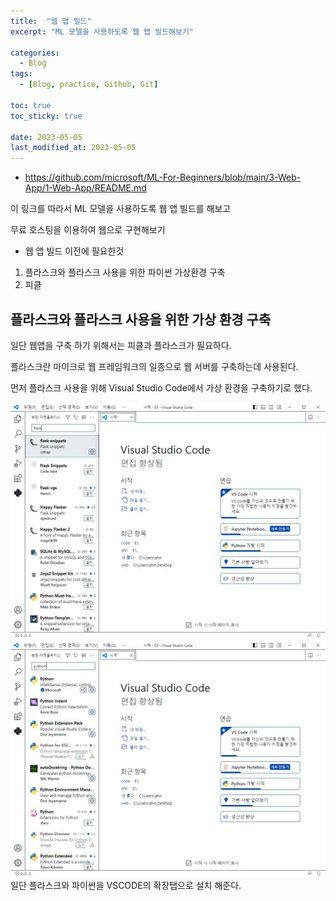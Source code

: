 ```yaml
---
title:  "웹 앱 빌드"
excerpt: "ML 모델을 사용하도록 웹 앱 빌드해보기"

categories:
  - Blog
tags:
  - [Blog, practice, Github, Git]

toc: true
toc_sticky: true
 
date: 2023-05-05
last_modified_at: 2023-05-05
---
```


* https://github.com/microsoft/ML-For-Beginners/blob/main/3-Web-App/1-Web-App/README.md 

이 링크를 따라서 ML 모델을 사용하도록 웹 앱 빌드를 해보고

무료 호스팅을 이용하여 웹으로 구현해보기



* 웹 앱 빌드 이전에 필요한것


1. 플라스크와 플라스크 사용을 위한 파이썬 가상환경 구축
2. 피클



## 플라스크와 플라스크 사용을 위한 가상 환경 구축

일단 웹앱을 구축 하기 위해서는 피클과 플라스크가 필요하다.

플라스크란 마이크로 웹 프레임워크의 일종으로 웹 서버를 구축하는데 사용된다.

먼저 플라스크 사용을 위해 Visual Studio Code에서 가상 환경을 구축하기로 했다.



<img src ="https://raw.githubusercontent.com/theRepetition/therepetition.github.io/master/images/230505/vscode_2.JPG">
<img src ="https://raw.githubusercontent.com/theRepetition/therepetition.github.io/master/images/230505/vscode_3.JPG">
일단 플라스크와 파이썬을 VSCODE의 확장탭으로 설치 해준다.



